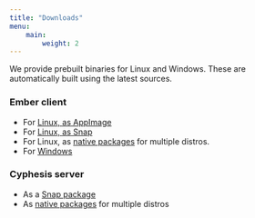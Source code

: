 ```yaml
---
title: "Downloads"
menu:
    main:
        weight: 2
---
```

We provide prebuilt binaries for Linux and Windows. These are automatically built using the latest sources.

### Ember client

* For [Linux, as AppImage](https://amber.worldforge.org/ember/releases/unstable/Ember-x86_64.AppImage)
* For [Linux, as Snap](https://snapcraft.io/ember)
* For Linux, as [native packages](https://software.opensuse.org//download.html?project=games%3AWorldForge&package=ember) for multiple distros.
* For [Windows](https://amber.worldforge.org/ember/releases/unstable/Ember-latest.exe)

### Cyphesis server

* As a [Snap package](https://snapcraft.io/cyphesis)
* As [native packages](https://software.opensuse.org//download.html?project=games%3AWorldForge&package=cyphesis) for multiple distros
